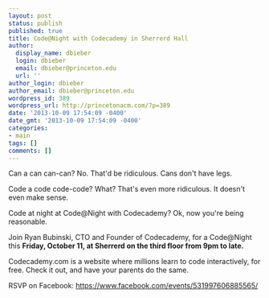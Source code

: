 ```yaml
---
layout: post
status: publish
published: true
title: Code@Night with Codecademy in Sherrerd Hall
author:
  display_name: dbieber
  login: dbieber
  email: dbieber@princeton.edu
  url: ''
author_login: dbieber
author_email: dbieber@princeton.edu
wordpress_id: 389
wordpress_url: http://princetonacm.com/?p=389
date: '2013-10-09 17:54:09 -0400'
date_gmt: '2013-10-09 17:54:09 -0400'
categories:
- main
tags: []
comments: []
---
```

<p>Can a can can-can? No. That'd be ridiculous. Cans don't have legs.</p>
<p>Code a code code-code? What? That's even more ridiculous. It doesn't even make sense.</p>
<p>Code at night at Code@Night with Codecademy? Ok, now you're being reasonable.</p>
<p>Join Ryan Bubinski, CTO and Founder of Codecademy, for a Code@Night this <strong>Friday, October 11, at Sherrerd on the third floor from 9pm to late.</strong></p>
<p>Codecademy.com is a website where millions learn to code interactively, for free. Check it out, and have your parents do the same.</p>
<p>RSVP on Facebook: <a href="https://www.facebook.com/events/531997606885565/">https://www.facebook.com/events/531997606885565/</a></p>
